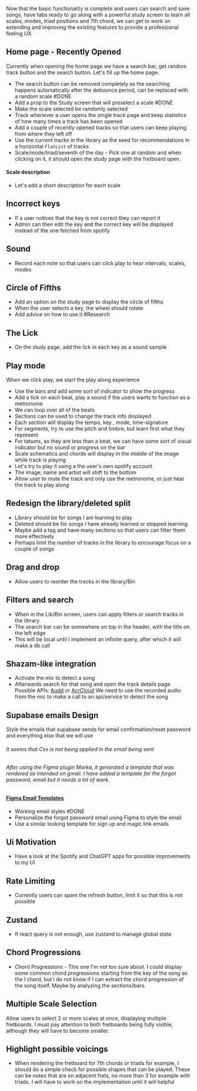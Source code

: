 
Now that the basic functionality is complete and users can search and save songs, have tabs ready to go along with a powerful study screen to learn all scales, modes, triad positions and 7th chord, we can get to work on extending and improving the existing features to provide a professional feeling UX

## Home page - Recently Opened
Currently when opening the home page we have a search bar, get random track button and the search button. Let's fill up the home page.
- The search button can be removed completely as the searching happens automatically after the debounce period, can be replaced with a random scale #DONE 
- Add a prop to the Study screen that will preselect a scale #DONE 
- Make the scale selected be randomly selected
- Track whenever a user opens the single track page and keep statistics of how many times a track has been opened
- Add a couple of recently opened tracks so that users can keep playing from where they left off
- Use the current tracks in the library as the seed for recommendations in a horizontal `FlatList` of tracks
- Scale/mode/triad/seventh of the day - Pick one at random and when clicking on it, it should open the study page with the fretboard open.

#### Scale description
- Let's add a short description for each scale
## Incorrect keys
- If a user notices that the key is not correct they can report it
- Admin can then edit the key and the correct key will be displayed instead of the one fetched from spotify
## Sound
- Record each note so that users can click play to hear intervals, scales, modes

## Circle of Fifths
- Add an option on the study page to display the circle of fifths
- When the user selects a key, the wheel should rotate
- Add advice on how to use it #Research

## The Lick
- On the study page, add the lick in each key as a sound sample
## Play mode
When we click play, we start the play along experience
- Use the bars and add some sort of indicator to show the progress
- Add a tick on each beat, play a sound if the users wants to function as a metronome
- We can loop over all of the beats
- Sections can be used to change the track info displayed
- Each section will display  the tempo, key , mode, time-signature
- For segments, try to use the pitch and timbre, but learn first what they represent
- For tatums, as they are less than a beat, we can have some sort of visual indicator but no sound or progress on the bar
- Scale schematics and chords will display in the middle of the image while track is playing
- Let's try to play it using a the user's own spotify account
- The image, name and artist will shift to the bottom
- Allow user to mute the track and only use the metronome, or just hear the track to play along


## Redesign the library/deleted split
- Library should be for songs I am learning to play
- Deleted should be for songs I have already learned or stopped learning
- Maybe add a tag and have many sections so that users can filter them more effectively
- Perhaps limit the number of tracks in the library to encourage focus on a couple of songs

## Drag and drop
- Allow users to reorder the tracks in the library/Bin
## Filters and search
- When in the Lib/Bin screen, users can apply filters or search tracks in the library
- The search bar can be somewhere on top in the header, with the title on the left edge
- This will be local until I implement an infinite query, after which it will make a db call

## Shazam-like integration
- Activate the mic to detect a song
- Afterwards search for that song and open the track details page
Possible APIs: [Audd](https://audd.io/) or [AcrCloud](https://www.acrcloud.com/) We need to use the recorded audio from the mic to make a call to an api/service to detect the song

## Supabase emails Design
Style the emails that supabase sends for email confirmation/reset password and everything else that we will use
###### It seems that Css is not being applied in the email being sent
###### After using the Figma plugin Marka, it generated a template that was rendered as intended on gmail. I have added a template for the forgot password, email but it needs a lot of work.
#### [Figma Email Templates](https://www.figma.com/file/aBU8v75k4laGQ5Qg7MaDod/Mail-design-system-for-Marka-Plugin-(Community)-(Copy)?type=design&node-id=0-1&mode=design&t=Oj8jOeNboUIQeaaV-0)
- Working email styles #DONE 
- Personalize the forgot password email using Figma to style the email
- Use a similar looking template for sign up and magic link emails
## Ui Motivation
- Have a look at the Spotify and ChatGPT apps for possible improvements to my UI

## Rate Limiting
- Currently users can spam the refresh button, limit it so that this is not possible

## Zustand
- If react query is not enough, use zustand to manage global state

## Chord Progressions
- Chord Progressions - This one I'm not too sure about. I could display some common chord progressions starting from the key of the song as the I chord, but I do not know if I can extract the chord progression of the song itself. Maybe by analyzing the sections/bars.

## Multiple Scale Selection
Allow users to select 2 or more scales at once, displaying multiple fretboards. I must pay attention to both fretboards being fully visible, although they will have to become smaller.


## Highlight possible voicings
- When rendering the fretboard for 7th chords or triads for example, I should do a simple check for possible shapes that can be played. These can be notes that are on adjacent frets, no more than 3 for example with triads. I will have to work on the implementation until it will helpful 